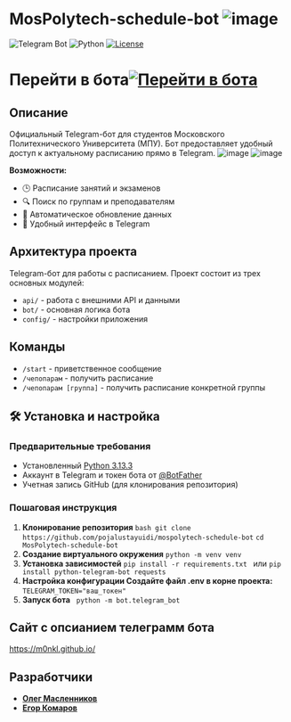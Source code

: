 # MosPolytech-schedule-bot ![image](https://github.com/user-attachments/assets/295305e3-acc2-4a2f-9ea4-9951aa0123ef)

![Telegram Bot](https://img.shields.io/badge/Telegram-Bot-blue.svg)
![Python](https://img.shields.io/badge/Python-3.13.3-yellow?logo=python&logoColor=white)
[![License](https://img.shields.io/badge/License-MIT-green.svg)](https://opensource.org/licenses/MIT)

# Перейти в бота[![Перейти в бота](https://img.shields.io/badge/-@MospolytechShedule__Bot-0088CC?style=for-the-badge&logo=telegram)](https://t.me/MospolytechShedule_Bot)
##  Описание
Официальный Telegram-бот для студентов Московского Политехнического Университета (МПУ). Бот предоставляет удобный доступ к актуальному расписанию прямо в Telegram.
![image](https://github.com/user-attachments/assets/7a7a4200-3425-4da4-8153-af959e89c077)
![image](https://github.com/user-attachments/assets/aff78e40-a613-41fa-a724-f906296ff493)



**Возможности:**
- 🕒 Расписание занятий и экзаменов
- 🔍 Поиск по группам и преподавателям
- 📅 Автоматическое обновление данных
- 🤖 Удобный интерфейс в Telegram
##  Архитектура проекта
Telegram-бот для работы с расписанием. Проект состоит из трех основных модулей:
- `api/` - работа с внешними API и данными
- `bot/` - основная логика бота
- `config/` - настройки приложения
  

## Команды
- `/start` - приветственное сообщение
- `/чепопарам` -  получить расписание
- `/чепопарам [группа]` - получить расписание конкретной группы

## 🛠 Установка и настройка
### Предварительные требования
- Установленный [Python 3.13.3](https://www.python.org/downloads/)
- Аккаунт в Telegram и токен бота от [@BotFather](https://t.me/BotFather)
- Учетная запись GitHub (для клонирования репозитория)

### Пошаговая инструкция

1. **Клонирование репозитория**
``bash
git clone https://github.com/pojalustayuidi/mospolytech-schedule-bot``
``cd MosPolytech-schedule-bot ``
2. **Создание виртуального окружения**
``python -m venv venv``
3. **Установка зависимостей**
``pip install -r requirements.txt `` или
``pip install python-telegram-bot requests``
4. **Настройка конфигурации
Создайте файл .env в корне проекта:**
``TELEGRAM_TOKEN="ваш_токен"``
5. **Запуск бота**
  `` python -m bot.telegram_bot``


## Сайт с опсианием телеграмм бота
https://m0nkl.github.io/




## Разработчики
- **[Олег Масленников](https://github.com/M0nkl)** 
- **[Егор Комаров](https://github.com/pojalustayuidi)** 
